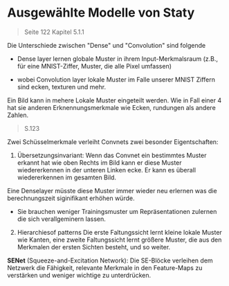 # Ausgewählte Modelle von Staty
> Seite 122 Kapitel 5.1.1

Die Unterschiede zwischen "Dense" und "Convolution" sind folgende

- Dense layer lernen globale Muster in ihrem Input-Merkmalsraum (z.B.,
für eine MNIST-Ziffer, Muster, die alle Pixel umfassen) 

- wobei Convolution layer lokale Muster im Falle unserer MNIST Ziffern sind ecken, texturen und mehr.

Ein Bild kann in mehere Lokale Muster eingeteilt werden. Wie in Fall einer 4 hat sie anderen Erknennungsmerkmale wie Ecken, rundungen als andere Zahlen.







> S.123 

Zwei Schüsselmerkmale verleiht Convnets zwei besonder Eigentschaften:
1. Übersetzungsinvariant:
Wenn das Convnet ein bestimmtes Muster erkannt hat wie oben Rechts im Bild kann er diese Muster wiedererkennen in der unteren Linken ecke. Er kann es überall wiedererkennen im gesamten Bild.

Eine Denselayer müsste diese Muster immer wieder neu erlernen was die berechnungszeit siginifikant erhöhen würde.
- Sie brauchen weniger Trainingsmuster um Repräsentationen zulernen die sich verallgeminern lassen.

2. Hierarchiesof patterns
Die erste Faltungssicht lernt kleine lokale Muster wie Kanten, eine zweite Faltungssicht lernt größere Muster, die aus den Merkmalen der ersten Sichten besteht, und so weiter.











**SENet** (Squeeze-and-Excitation Network):
Die SE-Blöcke verleihen dem Netzwerk die Fähigkeit, relevante Merkmale in den Feature-Maps zu verstärken und weniger wichtige zu unterdrücken.



